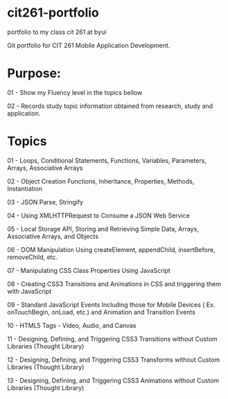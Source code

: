 # cit261-portfolio
portfolio to my class cit 261 at byui

Git portfolio for CIT 261 Mobile Application Development.

# Purpose:

01 - Show my Fluency level in the topics bellow

02 - Records study topic information obtained from research, study and application.

# Topics

01 - Loops, Conditional Statements, Functions, Variables, Parameters, Arrays, Associative Arrays

02 - Object Creation Functions, Inheritance, Properties, Methods, Instantiation

03 - JSON Parse, Stringify

04 - Using XMLHTTPRequest to Consume a JSON Web Service

05 - Local Storage API, Storing and Retrieving Simple Data, Arrays, Associative Arrays, and Objects

06 - DOM Manipulation Using createElement, appendChild, insertBefore, removeChild, etc.

07 - Manipulating CSS Class Properties Using JavaScript

08 - Creating CSS3 Transitions and Animations in CSS and triggering them with JavaScript

09 - Standard JavaScript Events Including those for Mobile Devices ( Ex. onTouchBegin, onLoad, etc.) and Animation and Transition Events

10 - HTML5 Tags - Video, Audio, and Canvas

11 - Designing, Defining, and Triggering CSS3 Transitions without Custom Libraries (Thought Library)

12 - Designing, Defining, and Triggering CSS3 Transforms without Custom Libraries (Thought Library)

13 - Designing, Defining, and Triggering CSS3 Animations without Custom Libraries (Thought Library)

